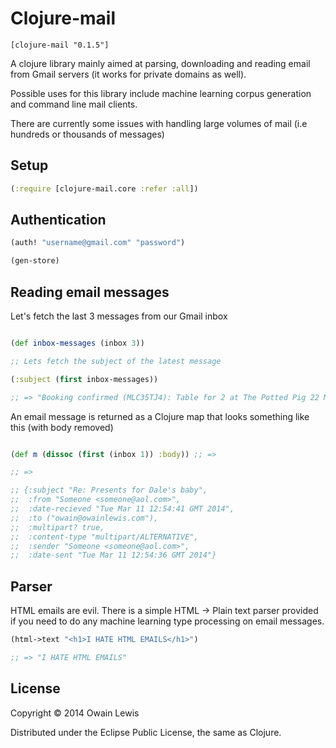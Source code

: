 # Clojure-mail


```
[clojure-mail "0.1.5"]
```

A clojure library mainly aimed at parsing, downloading and reading
email from Gmail servers (it works for private domains as well).

Possible uses for this library include machine learning corpus generation and
command line mail clients.

There are currently some issues with handling large volumes of mail
(i.e hundreds or thousands of messages)


## Setup

```clojure
(:require [clojure-mail.core :refer :all])
```

## Authentication

```clojure
(auth! "username@gmail.com" "password")

(gen-store)
```

## Reading email messages

Let's fetch the last 3 messages from our Gmail inbox

```clojure

(def inbox-messages (inbox 3))

;; Lets fetch the subject of the latest message

(:subject (first inbox-messages))

;; => "Booking confirmed (MLC35TJ4): Table for 2 at The Potted Pig 22 March 2014 - at 13:30"

```

An email message is returned as a Clojure map that looks something like this (with body removed)

```clojure

(def m (dissoc (first (inbox 1)) :body)) ;; =>

;; =>

;; {:subject "Re: Presents for Dale's baby",
;;  :from "Someone <someone@aol.com>",
;;  :date-recieved "Tue Mar 11 12:54:41 GMT 2014",
;;  :to ("owain@owainlewis.com"),
;;  :multipart? true,
;;  :content-type "multipart/ALTERNATIVE",
;;  :sender "Someone <someone@aol.com>",
;;  :date-sent "Tue Mar 11 12:54:36 GMT 2014"}

```

## Parser

HTML emails are evil. There is a simple HTML -> Plain text parser provided if you need to
do any machine learning type processing on email messages.

```clojure
(html->text "<h1>I HATE HTML EMAILS</h1>")

;; => "I HATE HTML EMAILS"

```

## License

Copyright © 2014 Owain Lewis

Distributed under the Eclipse Public License, the same as Clojure.
